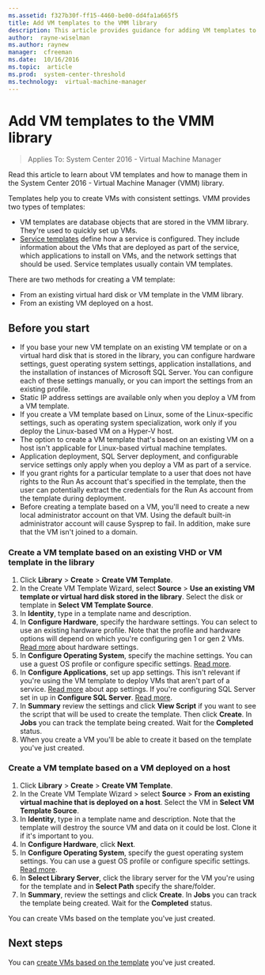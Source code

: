 ```yaml
---
ms.assetid: f327b30f-ff15-4460-be00-dd4fa1a665f5
title: Add VM templates to the VMM library
description: This article provides guidance for adding VM templates to the library in the VMM compute fabric
author:  rayne-wiselman
ms.author: raynew
manager:  cfreeman
ms.date:  10/16/2016
ms.topic:  article
ms.prod:  system-center-threshold
ms.technology:  virtual-machine-manager
---
```


# Add VM templates to the VMM library

>Applies To: System Center 2016 - Virtual Machine Manager

Read this article to learn about VM templates and how to manage them in the System Center 2016 - Virtual Machine Manager (VMM) library.


Templates help you to create VMs with consistent settings. VMM provides two types of templates:

- VM templates are database objects that are stored in the VMM library. They're used to quickly set up VMs.
- [Service templates](library-resources.md) define how a service is configured. They include information about the VMs that are deployed as part of the service, which applications to install on VMs, and the network settings that should be used. Service templates usually contain VM templates.

There are two methods for creating a VM template:
- From an existing virtual hard disk or VM template in the VMM library.
- From an existing VM deployed on a host.

## Before you start

- If you base your new VM template on an existing VM template or on a virtual hard disk that is stored in the library, you can configure hardware settings, guest operating system settings, application installations, and the installation of instances of Microsoft SQL Server. You can configure each of these settings manually, or you can import the settings from an existing profile.
- Static IP address settings are available only when you deploy a VM from a VM template.
- If you create a VM template  based on Linux, some of the Linux-specific settings, such as operating system specialization, work only if you deploy the Linux-based VM on a Hyper-V host.
- The option to create a VM template that's based on an existing VM on a host isn't applicable for Linux-based virtual machine templates.
- Application deployment, SQL Server deployment, and configurable service settings only apply when you deploy a VM as part of a service.
- If you grant rights for a particular template to a user that does not have rights to the Run As account that's specified in the template, then the user can potentially extract the credentials for the Run As account from the template during deployment.
- Before creating a template based on a VM, you'll need to create a new local administrator account on that VM. Using the default built-in administrator account will cause Sysprep to fail. In addition, make sure that the VM isn't joined to a domain.


### Create a VM template based on an existing VHD or VM template in the library

1. Click **Library** > **Create** > **Create VM Template**.
2. In  the Create VM Template Wizard, select **Source** > **Use an existing VM template or virtual hard disk stored in the library**. Select the disk or template in **Select VM Template Source**.
3. In **Identity**, type in a template name and description.
4. In **Configure Hardware**, specify the hardware settings. You can select to use an existing hardware profile. Note that the profile and hardware options will depend on which you're configuring gen 1 or gen 2 VMs. [Read more](library-profiles.md#create-a-hardware-profile) about hardware settings.
5. In **Configure Operating System**, specify the machine settings. You can use a guest OS profile or configure specific settings. [Read more](library-profiles.md#create-a-guest-os-profile).
6. In **Configure Applications**, set up app settings. This isn't relevant if you're using the VM template to deploy VMs that aren't part of a service. [Read more](library-profiles.md#create-an-application-profile) about app settings. If you're configuring SQL Server set in up in **Configure SQL Server**. [Read more](library-profiles.md#create-a-sql-server-profile).
7. In **Summary** review the settings and click **View Script** if you want to see the script that will be used to create the template. Then click **Create**. In **Jobs** you can track the template being created. Wait for the **Completed** status.
8. When you create a VM you'll be able to create it based on the template you've just created.


### Create a VM template based on a VM deployed on a host

1. Click **Library** > **Create** > **Create VM Template**.
2. In  the Create VM Template Wizard > select **Source** > **From an existing virtual machine that is deployed on a host**. Select the VM in **Select VM Template Source**.
3. In **Identity**, type in a template name and description. Note that the template will destroy the source VM and data on it could be lost. Clone it if it's important to you.
4. In **Configure Hardware**, click **Next**.
5. In **Configure Operating System**, specify the guest operating system settings. You can use a guest OS profile or configure specific settings. [Read more](library-profiles.md#create-a-guest-os-profile).
6. In **Select Library Server**, click the library server for the VM you're using for the template and in **Select Path** specify the share/folder.
7. In **Summary**, review the settings and click **Create**. In **Jobs** you can track the template being created. Wait for the **Completed** status.

You can create VMs based on the template you've just created.

## Next steps

You can [create VMs based on the template](vm-template.md) you've just created.
